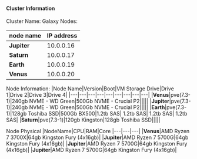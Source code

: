 #### Cluster Information

Cluster Name: Galaxy
Nodes: 

|node name| IP address|
|---|---|
|**Jupiter**|10.0.0.16|
|**Saturn**|10.0.0.17|
|**Earth**|10.0.0.19|
|**Venus**|10.0.0.20|

Node Information:
|Node Name|Version|Boot|VM Storage Drive|Drive 1|Drive 2|Drive 3|Drive 4|
|---|---|---|---|---|---|---|---|---|
|**Venus**|pve(7.3-1)|240gb NVME - WD Green|500Gb NVME - Crucial P2|||||
|**Jupiter**|pve(7.3-1)|240gb NVME - WD Green|500Gb NVME - Crucial P2|||||
|**Earth**|pve(7.3-1)|128gb Toshiba SSD|500Gb BX500|1.2tb SAS| 1.2tb SAS| 1.2tb SAS| 1.2tb SAS|
|**Saturn**|pve(7.3-1)|120gb Kingston|128gb Toshiba SSD|||||

Node Physical
|NodeName|CPU|RAM|Core
|---|---|---|
|**Venus**|AMD Ryzen 7 3700X|64gb Kingston Fury (4x16gb)|
|**Jupiter**|AMD Ryzen 7 5700G|64gb Kingston Fury (4x16gb)|
|**Jupiter**|AMD Ryzen 7 5700G|64gb Kingston Fury (4x16gb)|
|**Jupiter**|AMD Ryzen 7 5700G|64gb Kingston Fury (4x16gb)|


